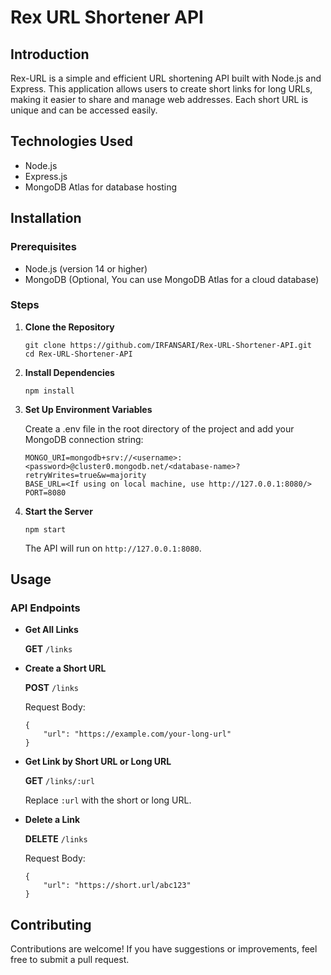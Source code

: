 # Rex URL Shortener API

## Introduction

Rex-URL is a simple and efficient URL shortening API built with Node.js and Express. This application allows users to create short links for long URLs, making it easier to share and manage web addresses. Each short URL is unique and can be accessed easily.

## Technologies Used

- Node.js
- Express.js
- MongoDB Atlas for database hosting

## Installation

### Prerequisites

- Node.js (version 14 or higher)
- MongoDB (Optional, You can use MongoDB Atlas for a cloud database)

### Steps

1. **Clone the Repository**

   ```
   git clone https://github.com/IRFANSARI/Rex-URL-Shortener-API.git
   cd Rex-URL-Shortener-API
   ```

2. **Install Dependencies**
   ```
   npm install
   ```
3. **Set Up Environment Variables**

   Create a .env file in the root directory of the project and add your MongoDB connection string:

   ```
   MONGO_URI=mongodb+srv://<username>:<password>@cluster0.mongodb.net/<database-name>?retryWrites=true&w=majority
   BASE_URL=<If using on local machine, use http://127.0.0.1:8080/>
   PORT=8080
   ```

4. **Start the Server**
   ```
   npm start
   ```
   The API will run on `http://127.0.0.1:8080`.

## Usage

### API Endpoints

- **Get All Links**

  **GET** `/links`

- **Create a Short URL**

  **POST** `/links`

  Request Body:

  ```
  {
      "url": "https://example.com/your-long-url"
  }
  ```

- **Get Link by Short URL or Long URL**

  **GET** `/links/:url`

  Replace `:url` with the short or long URL.

- **Delete a Link**

  **DELETE** `/links`

  Request Body:

  ```
  {
      "url": "https://short.url/abc123"
  }
  ```

## Contributing

Contributions are welcome! If you have suggestions or improvements, feel free to submit a pull request.
